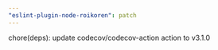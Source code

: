 ```yaml
---
"eslint-plugin-node-roikoren": patch
---
```


chore(deps): update codecov/codecov-action action to v3.1.0
